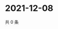 # 2021-12-08

共 0 条

<!-- BEGIN WEIBO -->
<!-- 最后更新时间 Wed Dec 08 2021 00:18:49 GMT+0800 (China Standard Time) -->

<!-- END WEIBO -->
